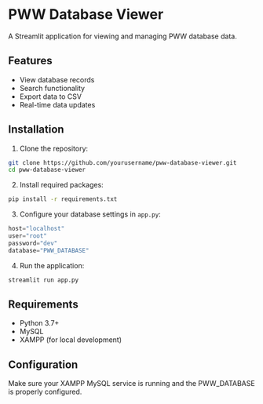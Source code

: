 # PWW Database Viewer

A Streamlit application for viewing and managing PWW database data.

## Features
- View database records
- Search functionality
- Export data to CSV
- Real-time data updates

## Installation

1. Clone the repository:
```bash
git clone https://github.com/yourusername/pww-database-viewer.git
cd pww-database-viewer
```

2. Install required packages:
```bash
pip install -r requirements.txt
```

3. Configure your database settings in `app.py`:
```python
host="localhost"
user="root"
password="dev"
database="PWW_DATABASE"
```

4. Run the application:
```bash
streamlit run app.py
```

## Requirements
- Python 3.7+
- MySQL
- XAMPP (for local development)

## Configuration
Make sure your XAMPP MySQL service is running and the PWW_DATABASE is properly configured.
